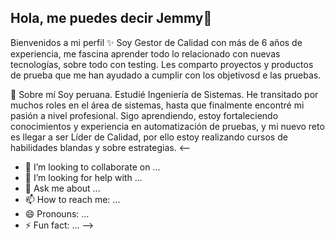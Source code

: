 ## Hola, me puedes decir Jemmy👋
Bienvenidos a mi perfil ✨
Soy Gestor de Calidad con más de 6 años de experiencia, me fascina aprender todo lo relacionado con nuevas tecnologías, sobre todo con testing. 
Les comparto proyectos y productos de prueba que me han ayudado a cumplir con los objetivosd e las pruebas.

🌱 Sobre mí
Soy peruana. Estudié Ingeniería de Sistemas. He transitado por muchos roles en el área de sistemas, hasta que finalmente encontré mi pasión a nivel profesional.
Sigo aprendiendo, estoy fortaleciendo conocimientos y experiencia en automatización de pruebas, y mi nuevo reto es llegar a ser Líder de Calidad, por ello estoy realizando cursos de habilidades blandas y sobre estrategias.
<--
- 👯 I’m looking to collaborate on ...
- 🤔 I’m looking for help with ...
- 💬 Ask me about ...
- 📫 How to reach me: ...
- 😄 Pronouns: ...
- ⚡ Fun fact: ...
-->
